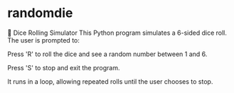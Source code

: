# randomdie

🎲 Dice Rolling Simulator
This Python program simulates a 6-sided dice roll. The user is prompted to:

Press 'R' to roll the dice and see a random number between 1 and 6.

Press 'S' to stop and exit the program.

It runs in a loop, allowing repeated rolls until the user chooses to stop.





